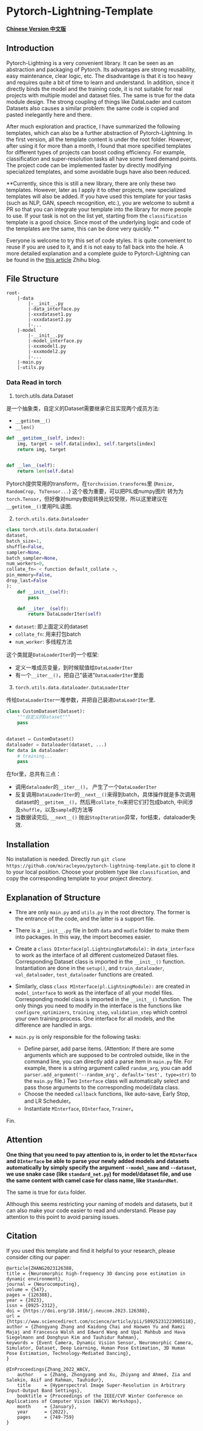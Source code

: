 # Pytorch-Lightning-Template

[**Chinese Version 中文版**](./Assets/README_CN.md)

## Introduction

Pytorch-Lightning is a very convenient library. It can be seen as an abstraction and packaging of Pytorch. Its
advantages are strong reusability, easy maintenance, clear logic, etc. The disadvantage is that it is too heavy and
requires quite a bit of time to learn and understand. In addition, since it directly binds the model and the training
code, it is not suitable for real projects with multiple model and dataset files. The same is true for the data module
design. The strong coupling of things like DataLoader and custom Datasets also causes a similar problem: the same code
is copied and pasted inelegantly here and there.

After much exploration and practice, I have summarized the following templates, which can also be a further abstraction
of Pytorch-Lightning. In the first version, all the template content is under the root folder. However, after using it
for more than a month, I found that more specified templates for different types of projects can boost coding
efficiency. For example, classification and super-resolution tasks all have some fixed demand points. The project code
can be implemented faster by directly modifying specialized templates, and some avoidable bugs have also been reduced.

**Currently, since this is still a new library, there are only these two templates. However, later as I apply it to
other projects, new specialized templates will also be added. If you have used this template for your tasks (such as
NLP, GAN, speech recognition, etc.), you are welcome to submit a PR so that you can integrate your template into the
library for more people to use. If your task is not on the list yet, starting from the `classification` template is a
good choice. Since most of the underlying logic and code of the templates are the same, this can be done very
quickly. **

Everyone is welcome to try this set of code styles. It is quite convenient to reuse if you are used to it, and it is not
easy to fall back into the hole. A more detailed explanation and a complete guide to Pytorch-Lightning can be found in
the [this article](https://zhuanlan.zhihu.com/p/353985363) Zhihu blog.

## File Structure

```
root-
	|-data
		|-__init__.py
		|-data_interface.py
		|-xxxdataset1.py
		|-xxxdataset2.py
		|-...
	|-model
		|-__init__.py
		|-model_interface.py
		|-xxxmodel1.py
		|-xxxmodel2.py
		|-...
	|-main.py
	|-utils.py
```

### Data Read in torch

1. torch.utils.data.Dataset

是一个抽象类，自定义的Dataset需要继承它且实现两个成员方法:

- `__getitem__()`
- `__len()`

```python
def __getitem__(self, index):
    img, target = self.data[index], self.targets[index]
    return img, target


def __len__(self):
    return len(self.data)
```

Pytorch提供常用的transform，在`torchvision.transforms`里 (`Resize, RandomCrop, ToTensor...`) 这个极为重要，可以把PIL或numpy图片
转为为`torch.Tensor`，但好像对numpy数组转换比较受限，所以这里建议在`__getitem__()`里用PIL读图.

2. `torch.utils.data.Dataloader`

```python
class torch.utils.data.DataLoader(
dataset,
batch_size=1,
shuffle=False,
sampler=None,
batch_sampler=None,
num_workers=0,
collate_fn= < function default_collate >,
pin_memory=False,
drop_last=False
):
    def __init__(self):
        pass

    def __iter__(self):
        return DataLoaderIter(self)

```

- `dataset`: 即上面定义的dataset
- `collate_fn`: 用来打包batch
- `num_worker`: 多线程方法

这个类就是`DataLoaderIter`的一个框架:

- 定义一堆成员变量，到时候赋值给`DataLoaderIter`
- 有一个`__iter__()`，把自己"装进"`DataLoaderIter`里面

3. `torch.utils.data.dataloader.DataLoaderIter`

传给`DataLoaderIter`一堆参数，并把自己装进`DataLoadrIter`里.

```python
class CustomDataset(Dataset):
    """自定义的Dataset"""
    pass


dataset = CustomDataset()
dataloader = Dataloader(dataset, ...)
for data in dataloader:
    # training...
    pass
```

在for里，总共有三点：

- 调用`dataloader`的`__iter__()`， 产生了一个`DataLoaderIter`
- 反复调用`DataLoaderIter`的`__next__()`来得到batch，具体操作就是多次调用dataset的`__getitem__()`，然后用`collate_fn`来把它们打包成batch, 中间涉及`shuffle`，以及`sample`的方法等
- 当数据读完后, `__next__()` 抛出`StopIteration`异常，for结束，dataloader失效.

## Installation

No installation is needed. Directly run `git clone https://github.com/miracleyoo/pytorch-lightning-template.git` to
clone it to your local position. Choose your problem type like `classification`, and copy the corresponding template to
your project directory.

## Explanation of Structure

- Thre are only `main.py` and `utils.py` in the root directory. The former is the entrance of the code, and the latter
  is a support file.

- There is a `__init__.py` file in both `data` and `modle` folder to make them into packages. In this way, the import
  becomes easier.

- Create a `class DInterface(pl.LightningDataModule):` in `data_interface ` to work as the interface of all different
  customeized Dataset files. Corresponding Dataset class is imported in the `__init__()` function. Instantiation are
  done in the `setup()`, and `train_dataloader`, `val_dataloader`, `test_dataloader` functions are created.

- Similarly, class `class MInterface(pl.LightningModule):` are created in `model_interface` to work as the interface of
  all your model files. Corresponding model class is imported in the `__init__()` function. The only things you need to
  modify in the interface is the functions like `configure_optimizers`, `training_step`, `validation_step` which control
  your own training process. One interface for all models, and the difference are handled in args.

- `main.py` is only responsible for the following tasks:

    - Define parser, add parse items. (Attention: If there are some arguments which are supposed to be controled
      outside, like in the command line, you can directly add a parse item in `main.py` file. For example, there is a
      string argument called `random_arg`, you can add `parser.add_argument('--random_arg', default='test', type=str)`
      to the `main.py` file.) Two `Interface` class will automatically select and pass those arguments to the
      corresponding model/data class.
    - Choose the needed `callback` functions, like auto-save, Early Stop, and LR Scheduler。
    - Instantiate `MInterface`, `DInterface`, `Trainer`。

Fin.

## Attention

**One thing that you need to pay attention to is, in order to let the `MInterface` and `DInterface` be able to parse
your newly added models and datasets automatically by simply specify the argument `--model_name` and `--dataset`, we use
snake case (like `standard_net.py`) for model/dataset file, and use the same content with camel case for class name,
like `StandardNet`.**

The same is true for `data` folder.

Although this seems restricting your naming of models and datasets, but it can also make your code easier to read and
understand. Please pay attention to this point to avoid parsing issues.

## Citation

If you used this template and find it helpful to your research, please consider citing our paper:

```
@article{ZHANG2023126388,
title = {Neuromorphic high-frequency 3D dancing pose estimation in dynamic environment},
journal = {Neurocomputing},
volume = {547},
pages = {126388},
year = {2023},
issn = {0925-2312},
doi = {https://doi.org/10.1016/j.neucom.2023.126388},
url = {https://www.sciencedirect.com/science/article/pii/S0925231223005118},
author = {Zhongyang Zhang and Kaidong Chai and Haowen Yu and Ramzi Majaj and Francesca Walsh and Edward Wang and Upal Mahbub and Hava Siegelmann and Donghyun Kim and Tauhidur Rahman},
keywords = {Event Camera, Dynamic Vision Sensor, Neuromorphic Camera, Simulator, Dataset, Deep Learning, Human Pose Estimation, 3D Human Pose Estimation, Technology-Mediated Dancing},
}

@InProceedings{Zhang_2022_WACV,
    author    = {Zhang, Zhongyang and Xu, Zhiyang and Ahmed, Zia and Salekin, Asif and Rahman, Tauhidur},
    title     = {Hyperspectral Image Super-Resolution in Arbitrary Input-Output Band Settings},
    booktitle = {Proceedings of the IEEE/CVF Winter Conference on Applications of Computer Vision (WACV) Workshops},
    month     = {January},
    year      = {2022},
    pages     = {749-759}
}
```
